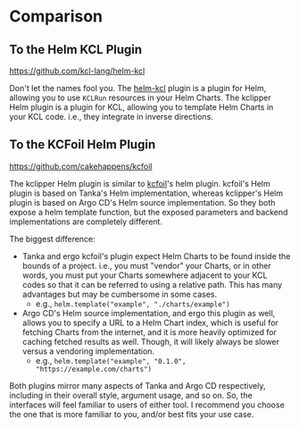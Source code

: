 # Comparison

## To the Helm KCL Plugin

<https://github.com/kcl-lang/helm-kcl>

Don't let the names fool you. The [helm-kcl](https://github.com/kcl-lang/helm-kcl) plugin is a plugin for Helm, allowing you to use `KCLRun` resources in your Helm Charts. The kclipper Helm plugin is a plugin for KCL, allowing you to template Helm Charts in your KCL code. i.e., they integrate in inverse directions.

## To the KCFoil Helm Plugin

<https://github.com/cakehappens/kcfoil>

The kclipper Helm plugin is similar to [kcfoil](https://github.com/cakehappens/kcfoil)'s helm plugin. kcfoil's Helm plugin is based on Tanka's Helm implementation, whereas kclipper's Helm plugin is based on Argo CD's Helm source implementation. So they both expose a helm template function, but the exposed parameters and backend implementations are completely different.

The biggest difference:

- Tanka and ergo kcfoil's plugin expect Helm Charts to be found inside the bounds of a project. i.e., you must "vendor" your Charts, or in other words, you must put your Charts somewhere adjacent to your KCL codes so that it can be referred to using a relative path. This has many advantages but may be cumbersome in some cases.
  - e.g., `helm.template("example", "./charts/example")`
- Argo CD's Helm source implementation, and ergo this plugin as well, allows you to specify a URL to a Helm Chart index, which is useful for fetching Charts from the internet, and it is more heavily optimized for caching fetched results as well. Though, it will likely always be slower versus a vendoring implementation.
  - e.g., `helm.template("example", "0.1.0", "https://example.com/charts")`

Both plugins mirror many aspects of Tanka and Argo CD respectively, including in their overall style, argument usage, and so on. So, the interfaces will feel familiar to users of either tool. I recommend you choose the one that is more familiar to you, and/or best fits your use case.
